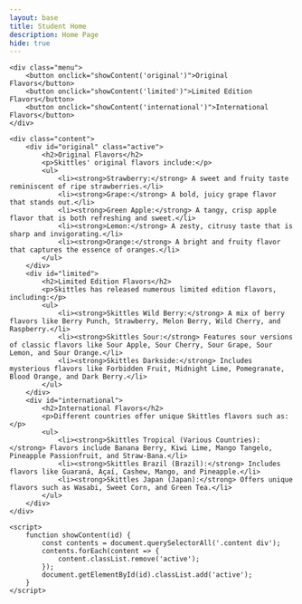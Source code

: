 ```yaml
---
layout: base
title: Student Home 
description: Home Page
hide: true
---
```

<!DOCTYPE html>
<html lang="en">
<head>
    <meta charset="UTF-8">
    <meta name="viewport" content="width=device-width, initial-scale=1.0">
    <title>Skittles Flavors</title>
    <style>
        body {
            font-family: Arial, sans-serif;
        }
        .menu {
            display: flex;
            background-color: #f0f0f0;
            padding: 10px;
            border-bottom: 2px solid #ddd;
        }
        .menu button {
            background: none;
            border: none;
            padding: 10px;
            cursor: pointer;
            font-size: 16px;
        }
        .menu button:hover {
            background-color: #ddd;
        }
        .content {
            padding: 20px;
        }
        .content div {
            display: none;
        }
        .content div.active {
            display: block;
        }
    </style>
</head>
<body>

    <div class="menu">
        <button onclick="showContent('original')">Original Flavors</button>
        <button onclick="showContent('limited')">Limited Edition Flavors</button>
        <button onclick="showContent('international')">International Flavors</button>
    </div>

    <div class="content">
        <div id="original" class="active">
            <h2>Original Flavors</h2>
            <p>Skittles' original flavors include:</p>
            <ul>
                <li><strong>Strawberry:</strong> A sweet and fruity taste reminiscent of ripe strawberries.</li>
                <li><strong>Grape:</strong> A bold, juicy grape flavor that stands out.</li>
                <li><strong>Green Apple:</strong> A tangy, crisp apple flavor that is both refreshing and sweet.</li>
                <li><strong>Lemon:</strong> A zesty, citrusy taste that is sharp and invigorating.</li>
                <li><strong>Orange:</strong> A bright and fruity flavor that captures the essence of oranges.</li>
            </ul>
        </div>
        <div id="limited">
            <h2>Limited Edition Flavors</h2>
            <p>Skittles has released numerous limited edition flavors, including:</p>
            <ul>
                <li><strong>Skittles Wild Berry:</strong> A mix of berry flavors like Berry Punch, Strawberry, Melon Berry, Wild Cherry, and Raspberry.</li>
                <li><strong>Skittles Sour:</strong> Features sour versions of classic flavors like Sour Apple, Sour Cherry, Sour Grape, Sour Lemon, and Sour Orange.</li>
                <li><strong>Skittles Darkside:</strong> Includes mysterious flavors like Forbidden Fruit, Midnight Lime, Pomegranate, Blood Orange, and Dark Berry.</li>
            </ul>
        </div>
        <div id="international">
            <h2>International Flavors</h2>
            <p>Different countries offer unique Skittles flavors such as:</p>
            <ul>
                <li><strong>Skittles Tropical (Various Countries):</strong> Flavors include Banana Berry, Kiwi Lime, Mango Tangelo, Pineapple Passionfruit, and Straw-Bana.</li>
                <li><strong>Skittles Brazil (Brazil):</strong> Includes flavors like Guaraná, Açaí, Cashew, Mango, and Pineapple.</li>
                <li><strong>Skittles Japan (Japan):</strong> Offers unique flavors such as Wasabi, Sweet Corn, and Green Tea.</li>
            </ul>
        </div>
    </div>

    <script>
        function showContent(id) {
            const contents = document.querySelectorAll('.content div');
            contents.forEach(content => {
                content.classList.remove('active');
            });
            document.getElementById(id).classList.add('active');
        }
    </script>

</body>
</html>
